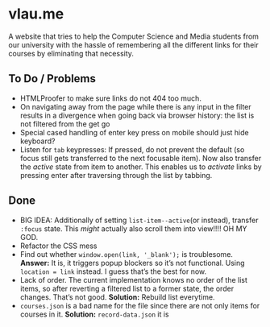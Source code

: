 # vlau.me

A website that tries to help the Computer Science and Media students from our university with the hassle of remembering all the different links for their courses by eliminating that necessity.

## To Do / Problems

- HTMLProofer to make sure links do not 404 too much.
- On navigating away from the page while there is any input in the filter results in a divergence when going back via browser history: the list is not filtered from the get go
- Special cased handling of enter key press on mobile should just hide keyboard?
- Listen for `tab` keypresses: If pressed, do not prevent the default (so focus still gets transferred to the next focusable item). Now also transfer the *active* state from item to another. This enables us to *activate* links by pressing enter after traversing through the list by tabbing.

## Done

- BIG IDEA: Additionally of setting `list-item--active`(or instead), transfer `:focus` state. This *might* actually also scroll them into view!!!! OH MY GOD.
- Refactor the CSS mess
- Find out whether `window.open(link, '_blank');` is troublesome. **Answer:** It is, it triggers popup blockers so it’s not functional. Using `location = link` instead. I guess that’s the best for now.
- Lack of order. The current implementation knows no order of the list items, so after reverting a filtered list to a former state, the order changes. That’s not good. **Solution:** Rebuild list everytime.
- `courses.json` is a bad name for the file since there are not only items for courses in it. **Solution:** `record-data.json` it is
